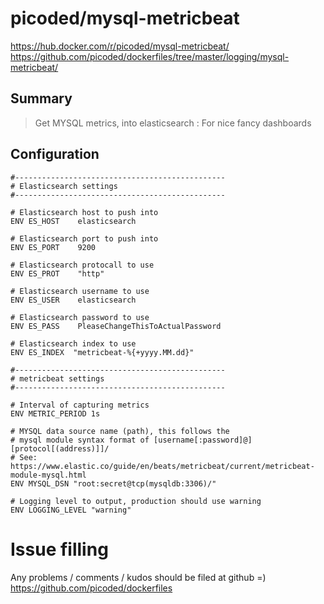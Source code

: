 # picoded/mysql-metricbeat

https://hub.docker.com/r/picoded/mysql-metricbeat/
https://github.com/picoded/dockerfiles/tree/master/logging/mysql-metricbeat/

## Summary

> Get MYSQL metrics, into elasticsearch : For nice fancy dashboards

## Configuration

``` 
#-----------------------------------------------
# Elasticsearch settings
#-----------------------------------------------

# Elasticsearch host to push into
ENV ES_HOST    elasticsearch

# Elasticsearch port to push into
ENV ES_PORT    9200

# Elasticsearch protocall to use
ENV ES_PROT    "http"

# Elasticsearch username to use
ENV ES_USER    elasticsearch

# Elasticsearch password to use
ENV ES_PASS    PleaseChangeThisToActualPassword

# Elasticsearch index to use 
ENV ES_INDEX  "metricbeat-%{+yyyy.MM.dd}"

#-----------------------------------------------
# metricbeat settings
#-----------------------------------------------

# Interval of capturing metrics
ENV METRIC_PERIOD 1s

# MYSQL data source name (path), this follows the
# mysql module syntax format of [username[:password]@][protocol[(address)]]/
# See: https://www.elastic.co/guide/en/beats/metricbeat/current/metricbeat-module-mysql.html
ENV MYSQL_DSN "root:secret@tcp(mysqldb:3306)/"

# Logging level to output, production should use warning
ENV LOGGING_LEVEL "warning"
```

# Issue filling

Any problems / comments / kudos should be filed at github =)
https://github.com/picoded/dockerfiles
